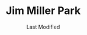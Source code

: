 ---
layout: location-page
date: Last Modified
description: "Local COVID-19 testing is available at Jim Miller Park in Marietta, Georgia, USA."
permalink: "locations/georgia/marietta/jim-miller-park/"
tags:
  - locations
  - georgia
title: Jim Miller Park
uniqueName: jim-miller-park
state: Georgia
stateAbbr: GA
hood: "Marietta"
address: "2245 Callaway Rd SW"
city: "Marietta"
zip: "30008"
zipsNearby: "30701 30703 30705 30719 30720 30721 30722 30724 30730 30732 30733 30734 30735 30746 30747 30753 36261 36262 35973 36263 36269 36272 36273 36275 30101 30102 30103 30004 30005 30009 30022 30023 30104 30105 30301 30302 30303 30304 30305 30306 30307 30308 30309 30310 30311 30312 30313 30314 30315 30316 30317 30318 30319 30320 30321 30322 30324 30325 30326 30327 30328 30329 30330 30331 30332 30333 30334 30336 30337 30338 30339 30340 30341 30342 30343 30344 30345 30346 30348 30349 30350 30353 30354 30355 30356 30357 30358 30359 30360 30361 30362 30363 30364 30366 30368 30369 30370 30371 30374 30375 30377 30378 30380 30384 30385 30388 30392 30394 30396 30398 31106 31107 31119 31126 31131 31136 31139 31141 31145 31146 31150 31156 31192 31193 31195 31196 39901 30011 30106 30168 30002 30107 30620 30622 30623 30108 30109 30517 30110 30205 30113 30515 30518 30519 30114 30115 30169 30112 30116 30117 30118 30119 30120 30121 30123 30124 30125 30522 30111 30021 30527 30206 30288 30012 30013 30094 30129 30014 30015 30016 30028 30040 30041 30019 30533 30597 30132 30157 30534 30030 30031 30032 30033 30034 30035 30036 30037 30133 30134 30135 30154 30026 30029 30095 30096 30097 30098 30099 30539 30294 30536 30540 30137 30138 30212 30213 30139 30214 30215 30269 30270 31169 30140 30216 30542 30297 30298 30217 30219 30501 30503 30504 30506 30507 30218 30543 30641 30220 30017 30223 30224 30228 30229 30645 30141 30230 30142 30548 30233 30143 30549 30234 30018 30236 30237 30238 30144 30152 30156 30160 31144 30145 30042 30043 30044 30045 30046 30049 30146 30047 30048 30147 30122 30038 30058 30248 30052 30250 30554 30251 30252 30253 30126 30055 30148 30006 30007 30008 30060 30061 30062 30063 30064 30065 30066 30067 30068 30069 30090 30558 30257 30655 30656 30259 30260 30287 30150 30564 30151 30056 30263 30264 30265 30271 30003 30010 30071 30091 30092 30093 30502 30566 30266 30054 30268 30567 30072 30070 30127 30074 30272 30273 30274 30296 30153 30149 30161 30162 30163 30164 30165 30170 30075 30076 30077 30663 30171 30275 30079 30276 30172 30277 30173 30080 30081 30082 30039 30078 30025 30666 30281 30083 30086 30087 30088 30572 30284 30024 30175 30176 30575 30177 30178 30179 30084 30085 30289 30290 30291 30180 30182 30183 30184 30185 30292 30680 30187 30188 30189 30295 30073 30347 30376 30379 30386 30387 30389 30390 30399 31120 31191 31197 31198 31199" 
mapUrl: "http://maps.apple.com/?q=Jim+Miller+Park&address=2245+Callaway+Rd+SW,Marietta,Georgia,30008"
locationType: Drive-thru
phone: "844-442-2681"
website: "undefined"
onlineBooking: undefined
closed: undefined
closedUpdate: June 30th, 2020
notes: "By appointment only. For high risk individuals."
days: Contact for hours of operation.
ctaMessage: Call 844-442-2681
ctaUrl: "tel:844-442-2681"
---